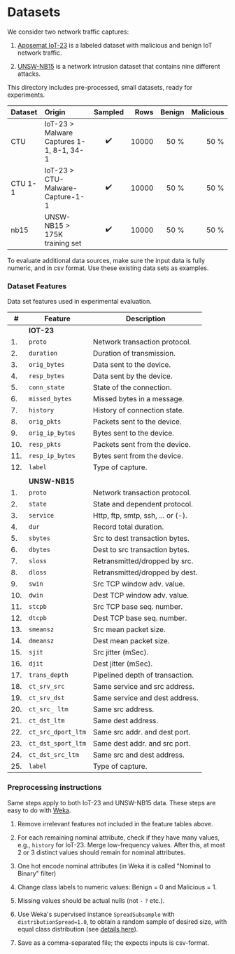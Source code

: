 # Datasets

We consider two network traffic captures:

1. [Aposemat IoT-23](https://www.stratosphereips.org/datasets-iot23/) is a labeled dataset with malicious and benign IoT
   network traffic.

2. [UNSW-NB15](https://research.unsw.edu.au/projects/unsw-nb15-dataset) is a network intrusion dataset that contains
   nine different attacks.

This directory includes pre-processed, small datasets, ready for experiments.

| Dataset | Origin                                   | Sampled |  Rows | Benign | Malicious | 
|:--------|:-----------------------------------------|:-------:|------:|-------:|----------:|
| CTU     | IoT-23 > Malware Captures 1-1, 8-1, 34-1 |   ✔️    | 10000 |   50 % |      50 % |
| CTU 1-1 | IoT-23 > CTU-Malware-Capture-1-1         |   ✔️    | 10000 |   50 % |      50 % |
| nb15    | UNSW-NB15 > 175K training set            |   ✔️    | 10000 |   50 % |      50 % |

To evaluate additional data sources, make sure the input data is fully numeric, and in csv format.
Use these existing data sets as examples.

### Dataset Features

Data set features used in experimental evaluation.

| #   | Feature            | Description                       |
|-----|--------------------|-----------------------------------|
|     | **IOT-23**         |                                   | 
| 1.  | `proto `           | Network transaction protocol.     |
| 2.  | `duration`         | Duration of transmission.         |
| 3.  | `orig_bytes `      | Data sent to the device.          |
| 4.  | `resp_bytes `      | Data sent by the device.          |
| 5.  | `conn_state `      | State of the connection.          |
| 6.  | `missed_bytes `    | Missed bytes in a message.        |
| 7.  | `history `         | History of connection state.      |
| 8.  | `orig_pkts`        | Packets sent to the device.       |
| 9.  | `orig_ip_bytes `   | Bytes sent to the device.         |
| 10. | `resp_pkts`        | Packets sent from the device.     |
| 11. | `resp_ip_bytes `   | Bytes sent from the device.       |
| 12. | `label `           | Type of capture.                  |
|     |                    |                                   |
|     | **UNSW-NB15**      |                                   | 
 | 1.  | `proto`            | Network transaction protocol.     |
 | 2.  | `state`            | State and dependent protocol.     |
 | 3.  | `service`          | Http, ftp, smtp, ssh, ... or (-). |
 | 4.  | `dur`              | Record total duration.            |
 | 5.  | `sbytes`           | Src to dest transaction bytes.    |
 | 6.  | `dbytes`           | Dest to src transaction bytes.    |
 | 7.  | `sloss`            | Retransmitted/dropped by src.     |
 | 8.  | `dloss`            | Retransmitted/dropped by dest.    |
 | 9.  | `swin`             | Src TCP window adv. value.        |
 | 10. | `dwin`             | Dest TCP window adv. value.       |
 | 11. | `stcpb`            | Src TCP base seq. number.         |
 | 12. | `dtcpb`            | Dest TCP base seq. number.        |
 | 13. | `smeansz`          | Src mean packet size.             |
 | 14. | `dmeansz`          | Dest mean packet size.            |
 | 15. | `sjit`             | Src jitter (mSec).                |
 | 16. | `djit`             | Dest jitter (mSec).               |
 | 17. | `trans_depth`      | Pipelined depth of transaction.   |
 | 18. | `ct_srv_src`       | Same service and src address.     |
 | 19. | `ct_srv_dst`       | Same service and dest address.    |
 | 20. | `ct_src_ ltm`      | Same src address.                 |
 | 21. | `ct_dst_ltm`       | Same dest address.                |
 | 22. | `ct_src_dport_ltm` | Same src addr. and dest port.     |
 | 23. | `ct_dst_sport_ltm` | Same dest addr. and src port.     |
 | 24. | `ct_dst_src_ltm`   | Same src and dest address.        |
 | 25. | `label`            | Type of capture.                  |


### Preprocessing instructions

Same steps apply to both IoT-23 and UNSW-NB15 data. These steps are easy to do with [Weka](https://waikato.github.io/weka-wiki/downloading_weka/).

1. Remove irrelevant features not included in the feature tables above.

2. For each remaining nominal attribute, check if they have many values, e.g., `history` for IoT-23.
   Merge low-frequency values. After this, at most 2 or 3 distinct values should remain for nominal attributes.

3. One hot encode nominal attributes (in Weka it is called "Nominal to Binary" filter)

4. Change class labels to numeric values: Benign = 0 and Malicious = 1.

5. Missing values should be actual nulls (not `-` `?` etc.).

6. Use Weka's supervised instance `SpreadSubsample` with `distributionSpread=1.0`, 
   to obtain a random sample of desired size, with equal class distribution (see [details here](https://waikato.github.io/weka-blog/posts/2019-01-30-sampling/)).

7. Save as a comma-separated file; the expects inputs is csv-format.